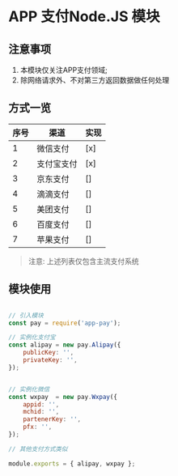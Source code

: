 # APP 支付Node.JS 模块


## 注意事项
1. 本模块仅关注APP支付领域;
2. 除网络请求外、不对第三方返回数据做任何处理


## 方式一览

| 序号 | 渠道 | 实现 |
| --- | --- | --- |
|  1  | 微信支付 | [x] |
|  2  | 支付宝支付 | [x] |
|  3  | 京东支付 | [] |
|  4  | 滴滴支付 | [] |
|  5  | 美团支付 | [] |
|  6  | 百度支付 | []　|
|  7  | 苹果支付 | [] |

> 注意: 上述列表仅包含主流支付系统

## 模块使用

```js

// 引入模块
const pay = require('app-pay');

// 实例化支付宝
const alipay = new pay.Alipay({    
    publicKey: '',
    privateKey: '',
});


// 实例化微信
const wxpay  = new pay.Wxpay({
    appid: '',
    mchid: '',
    partenerKey: '',
    pfx: '',
});

// 其他支付方式类似

module.exports = { alipay, wxpay };

```


